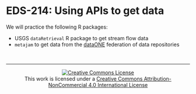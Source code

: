 # EDS-214: Using APIs to get data

We will practice the following R packages:

- USGS `dataRetrieval` R package to get stream flow data
- `metajam` to get data from the [dataONE](https://www.dataone.org/) federation of data repositories 


<br>

---

<p align=center>
<a rel="license" href="http://creativecommons.org/licenses/by-nc/4.0/"><img alt="Creative Commons License" style="border-width:0" src="https://i.creativecommons.org/l/by-nc/4.0/88x31.png" /></a><br />This work is licensed under a <a rel="license" href="http://creativecommons.org/licenses/by-nc/4.0/">Creative Commons Attribution-NonCommercial 4.0 International License</a>
</p>

